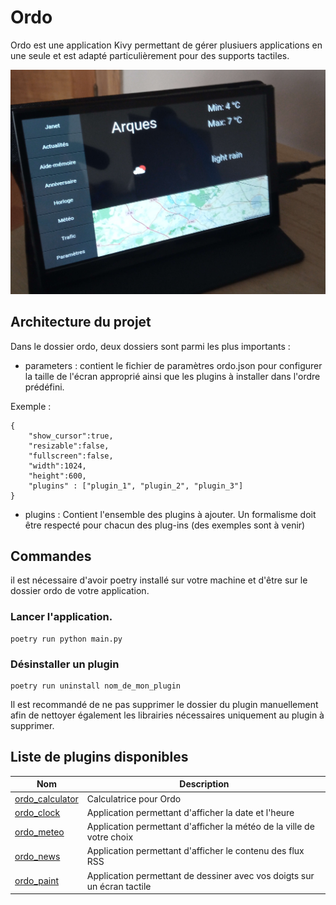 # Ordo

Ordo est une application Kivy permettant de gérer plusiuers applications en une seule et est adapté particulièrement pour des supports tactiles.

![Présentation](img/presentation.jpg)

## Architecture du projet

Dans le dossier ordo, deux dossiers sont parmi les plus importants : 

- parameters : contient le fichier de paramètres ordo.json pour configurer la taille de l'écran approprié ainsi que les plugins à installer dans l'ordre prédéfini.

Exemple : 

```
{
    "show_cursor":true,
    "resizable":false,
    "fullscreen":false,
    "width":1024,
    "height":600,
    "plugins" : ["plugin_1", "plugin_2", "plugin_3"]
}
```

- plugins : Contient l'ensemble des plugins à ajouter. Un formalisme doit être respecté pour chacun des plug-ins (des exemples sont à venir)

## Commandes

il est nécessaire d'avoir poetry installé sur votre machine et d'être sur le dossier ordo de votre application.

### Lancer l'application.

```
poetry run python main.py
```

### Désinstaller un plugin

```
poetry run uninstall nom_de_mon_plugin
```

Il est recommandé de ne pas supprimer le dossier du plugin manuellement afin de nettoyer également les librairies nécessaires uniquement au plugin à supprimer.

## Liste de plugins disponibles

| Nom | Description |
|------------|------------------------------------------------------|
| [ordo_calculator](https://github.com/juliengabryelewicz/ordo_calculator) | Calculatrice pour Ordo |
| [ordo_clock](https://github.com/juliengabryelewicz/ordo_clock) | Application permettant d'afficher la date et l'heure |
| [ordo_meteo](https://github.com/juliengabryelewicz/ordo_meteo) | Application permettant d'afficher la météo de la ville de votre choix |
| [ordo_news](https://github.com/juliengabryelewicz/ordo_news) | Application permettant d'afficher le contenu des flux RSS |
| [ordo_paint](https://github.com/juliengabryelewicz/ordo_paint) | Application permettant de dessiner avec vos doigts sur un écran tactile |